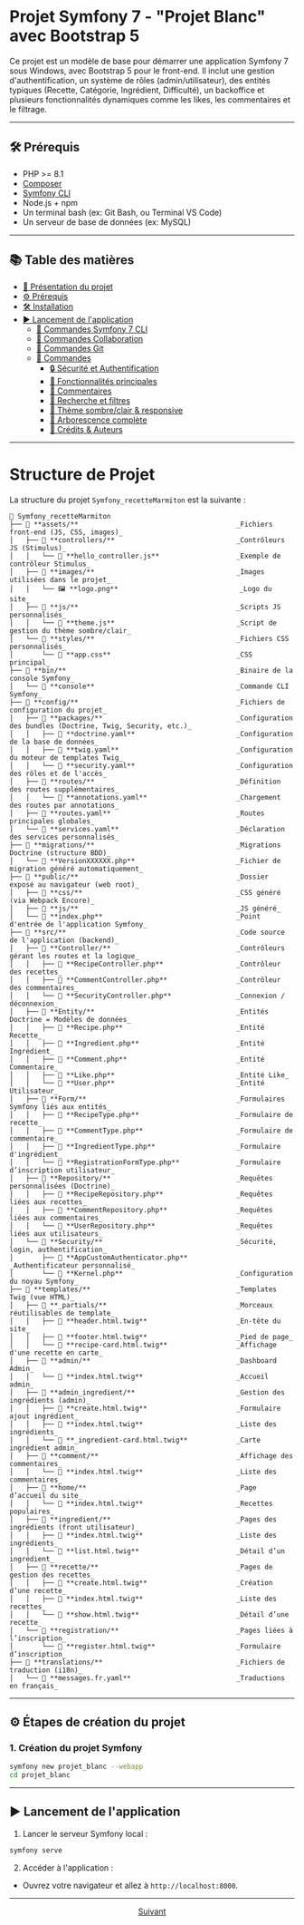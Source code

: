 # Projet Symfony 7 - "Projet Blanc" avec Bootstrap 5

Ce projet est un modèle de base pour démarrer une application Symfony 7 sous Windows, avec Bootstrap 5 pour le front-end. Il inclut une gestion d'authentification, un système de rôles (admin/utilisateur), des entités typiques (Recette, Catégorie, Ingrédient, Difficulté), un backoffice et plusieurs fonctionnalités dynamiques comme les likes, les commentaires et le filtrage.


---

## 🛠 Prérequis

- PHP >= 8.1
- [Composer](https://getcomposer.org/)
- [Symfony CLI](https://symfony.com/download)
- Node.js + npm
- Un terminal bash (ex: Git Bash, ou Terminal VS Code)
- Un serveur de base de données (ex: MySQL)

---

## 📚 Table des matières

* [🚀 Présentation du projet](#-présentation-du-projet)  
* [⚙️ Prérequis](#️-prérequis)  
* [🛠️ Installation](#-installation)  
* [▶️ Lancement de l'application](#️-lancement-de-lapplication)  
  - [🔧 Commandes Symfony 7 CLI](#-commandes-symfony-7-cli)  
  - [🔧 Commandes Collaboration](#-commandes-collaboration)
  - [🔧 Commandes Git](#-commandes-git)
  - [🔧 Commandes](#-commandes)  
      - [🔒 Sécurité et Authentification](#-sécurité-et-authentification)  
      - [🧩 Fonctionnalités principales](#-fonctionnalités-principales)  
      - [💬 Commentaires](#-commentaires)  
      - [🔎 Recherche et filtres](#-recherche-et-filtres)  
      - [🎨 Thème sombre/clair & responsive](#-thème-sombreclair--responsive)  
      - [📂 Arborescence complète](#-arborescence-complète)  
      - [📝 Crédits & Auteurs](#-crédits--auteurs)

---

# Structure de Projet 

La structure du projet `Symfony_recetteMarmiton` est la suivante :

```plaintext
📁 Symfony_recetteMarmiton  
├── 📂 **assets/**                                       _Fichiers front-end (JS, CSS, images)_  
│   ├── 📂 **controllers/**                              _Contrôleurs JS (Stimulus)_  
│   │   └── 📜 **hello_controller.js**                   _Exemple de contrôleur Stimulus_  
│   ├── 📂 **images/**                                   _Images utilisées dans le projet_  
│   │   └── 🖼️ **logo.png**                              _Logo du site_  
│   ├── 📂 **js/**                                       _Scripts JS personnalisés_  
│   │   └── 📜 **theme.js**                              _Script de gestion du thème sombre/clair_  
│   └── 📂 **styles/**                                   _Fichiers CSS personnalisés_  
│       └── 🎨 **app.css**                               _CSS principal_  
├── 📂 **bin/**                                          _Binaire de la console Symfony_  
│   └── 📜 **console**                                   _Commande CLI Symfony_  
├── 📂 **config/**                                       _Fichiers de configuration du projet_  
│   ├── 📂 **packages/**                                 _Configuration des bundles (Doctrine, Twig, Security, etc.)_  
│   │   ├── 📜 **doctrine.yaml**                         _Configuration de la base de données_  
│   │   ├── 📜 **twig.yaml**                             _Configuration du moteur de templates Twig_  
│   │   └── 📜 **security.yaml**                         _Configuration des rôles et de l'accès_  
│   ├── 📂 **routes/**                                   _Définition des routes supplémentaires_  
│   │   └── 📜 **annotations.yaml**                      _Chargement des routes par annotations_  
│   ├── 📜 **routes.yaml**                               _Routes principales globales_  
│   └── 📜 **services.yaml**                             _Déclaration des services personnalisés_  
├── 📂 **migrations/**                                   _Migrations Doctrine (structure BDD)_  
│   └── 📜 **VersionXXXXXX.php**                         _Fichier de migration généré automatiquement_  
├── 📂 **public/**                                       _Dossier exposé au navigateur (web root)_  
│   ├── 📂 **css/**                                      _CSS généré (via Webpack Encore)_  
│   ├── 📂 **js/**                                       _JS généré_  
│   └── 📜 **index.php**                                 _Point d'entrée de l'application Symfony_  
├── 📂 **src/**                                          _Code source de l'application (backend)_  
│   ├── 📂 **Controller/**                               _Contrôleurs gérant les routes et la logique_  
│   │   ├── 📜 **RecipeController.php**                  _Contrôleur des recettes_  
│   │   ├── 📜 **CommentController.php**                 _Contrôleur des commentaires_  
│   │   └── 📜 **SecurityController.php**                _Connexion / déconnexion_  
│   ├── 📂 **Entity/**                                   _Entités Doctrine = Modèles de données_  
│   │   ├── 📜 **Recipe.php**                            _Entité Recette_  
│   │   ├── 📜 **Ingredient.php**                        _Entité Ingrédient_  
│   │   ├── 📜 **Comment.php**                           _Entité Commentaire_  
│   │   ├── 📜 **Like.php**                              _Entité Like_  
│   │   └── 📜 **User.php**                              _Entité Utilisateur_  
│   ├── 📂 **Form/**                                     _Formulaires Symfony liés aux entités_  
│   │   ├── 📜 **RecipeType.php**                        _Formulaire de recette_  
│   │   ├── 📜 **CommentType.php**                       _Formulaire de commentaire_  
│   │   ├── 📜 **IngredientType.php**                    _Formulaire d'ingrédient_  
│   │   └── 📜 **RegistrationFormType.php**              _Formulaire d’inscription utilisateur_  
│   ├── 📂 **Repository/**                               _Requêtes personnalisées (Doctrine)_  
│   │   ├── 📜 **RecipeRepository.php**                  _Requêtes liées aux recettes_  
│   │   ├── 📜 **CommentRepository.php**                 _Requêtes liées aux commentaires_  
│   │   └── 📜 **UserRepository.php**                    _Requêtes liées aux utilisateurs_  
│   └── 📂 **Security/**                                 _Sécurité, login, authentification_  
│       ├── 📜 **AppCustomAuthenticator.php**            _Authentificateur personnalisé_  
│       └── 📜 **Kernel.php**                            _Configuration du noyau Symfony_  
├── 📂 **templates/**                                    _Templates Twig (vue HTML)_  
│   ├── 📂 **_partials/**                                _Morceaux réutilisables de template_  
│   │   ├── 📜 **header.html.twig**                      _En-tête du site_  
│   │   ├── 📜 **footer.html.twig**                      _Pied de page_  
│   │   └── 📜 **recipe-card.html.twig**                 _Affichage d'une recette en carte_  
│   ├── 📂 **admin/**                                    _Dashboard Admin_  
│   │   └── 📜 **index.html.twig**                       _Accueil admin_  
│   ├── 📂 **admin_ingredient/**                         _Gestion des ingrédients (admin)_  
│   │   ├── 📜 **create.html.twig**                      _Formulaire ajout ingrédient_  
│   │   ├── 📜 **index.html.twig**                       _Liste des ingrédients_  
│   │   └── 📜 **_ingredient-card.html.twig**            _Carte ingrédient admin_  
│   ├── 📂 **comment/**                                  _Affichage des commentaires_  
│   │   └── 📜 **index.html.twig**                       _Liste des commentaires_  
│   ├── 📂 **home/**                                     _Page d’accueil du site_  
│   │   └── 📜 **index.html.twig**                       _Recettes populaires_  
│   ├── 📂 **ingredient/**                               _Pages des ingrédients (front utilisateur)_  
│   │   ├── 📜 **index.html.twig**                       _Liste des ingrédients_  
│   │   └── 📜 **list.html.twig**                        _Détail d’un ingrédient_  
│   ├── 📂 **recette/**                                  _Pages de gestion des recettes_  
│   │   ├── 📜 **create.html.twig**                      _Création d’une recette_  
│   │   ├── 📜 **index.html.twig**                       _Liste des recettes_  
│   │   └── 📜 **show.html.twig**                        _Détail d’une recette_  
│   └── 📂 **registration/**                             _Pages liées à l’inscription_  
│       └── 📜 **register.html.twig**                    _Formulaire d’inscription_  
├── 📂 **translations/**                                 _Fichiers de traduction (i18n)_  
│   └── 📜 **messages.fr.yaml**                          _Traductions en français_  

```
---

## ⚙️ Étapes de création du projet

### 1. Création du projet Symfony

```bash
symfony new projet_blanc --webapp
cd projet_blanc
```

---
## ▶️ Lancement de l'application

1. Lancer le serveur Symfony local :

```bash
symfony serve
```

2. Accéder à l'application :

* Ouvrez votre navigateur et allez à `http://localhost:8000`.
--- 

<p align="center">
  <a href="Procedures A à Z/commandes-symfony7-CLI.md">Suivant</a>
</p>
